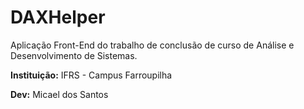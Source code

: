 # DAXHelper

Aplicação Front-End do trabalho de conclusão de curso de Análise e Desenvolvimento de Sistemas.

<b>Instituição:</b> IFRS - Campus Farroupilha

<b>Dev:</b> Micael dos Santos
